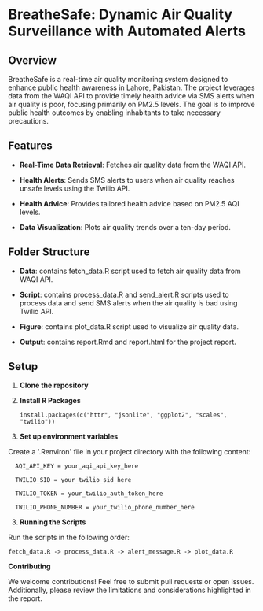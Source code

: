 # BreatheSafe: Dynamic Air Quality Surveillance with Automated Alerts

## Overview
BreatheSafe is a real-time air quality monitoring system designed to enhance public health awareness in Lahore, Pakistan. The project leverages data from the WAQI API to provide timely health advice via SMS alerts when air quality is poor, focusing primarily on PM2.5 levels. The goal is to improve public health outcomes by enabling inhabitants to take necessary precautions.

## Features
- **Real-Time Data Retrieval**: Fetches air quality data from the WAQI API.

- **Health Alerts**: Sends SMS alerts to users when air quality reaches unsafe levels using the Twilio API.

- **Health Advice**: Provides tailored health advice based on PM2.5 AQI levels.

- **Data Visualization**: Plots air quality trends over a ten-day period.

## Folder Structure
- **Data**: contains fetch_data.R script used to fetch air quality data from WAQI API.

- **Script**: contains process_data.R and send_alert.R scripts used to process data and send SMS alerts when the air quality is bad using Twilio API.

- **Figure**: contains plot_data.R script used to visualize air quality data.

- **Output**: contains report.Rmd and report.html for the project report.
 
## Setup

1. **Clone the repository**

2. **Install R Packages**

       install.packages(c("httr", "jsonlite", "ggplot2", "scales", "twilio"))
 
3. **Set up environment variables**

 Create a '.Renviron' file in your project directory with the following content:
 
      AQI_API_KEY = your_aqi_api_key_here
 
      TWILIO_SID = your_twilio_sid_here
 
      TWILIO_TOKEN = your_twilio_auth_token_here
 
      TWILIO_PHONE_NUMBER = your_twilio_phone_number_here
 
3. **Running the Scripts**

 Run the scripts in the following order:
 
    fetch_data.R -> process_data.R -> alert_message.R -> plot_data.R
    
 **Contributing**
 
We welcome contributions! Feel free to submit pull requests or open issues. Additionally, please review the limitations and considerations highlighted in the report.